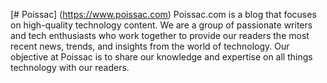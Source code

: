 [# Poissac] (https://www.poissac.com)
Poissac.com is a blog that focuses on high-quality technology content.
We are a group of passionate writers and tech enthusiasts who work together
to provide our readers the most recent news, trends, and insights from the world of technology.
Our objective at Poissac is to share our knowledge and expertise on all things technology with our readers.
